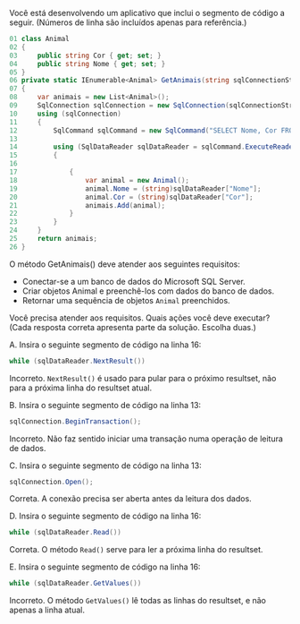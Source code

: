﻿Você está desenvolvendo um aplicativo que inclui o segmento de código a seguir. (Números de linha
são incluídos apenas para referência.)

```csharp
01 class Animal
02 {
03     public string Cor { get; set; }
04     public string Nome { get; set; }
05 }
06 private static IEnumerable<Animal> GetAnimais(string sqlConnectionString)
07 {
08     var animais = new List<Animal>();
09     SqlConnection sqlConnection = new SqlConnection(sqlConnectionString);
10     using (sqlConnection)
11     {
12         SqlCommand sqlCommand = new SqlCommand("SELECT Nome, Cor FROM Animals", sqlConnection);
13
14         using (SqlDataReader sqlDataReader = sqlCommand.ExecuteReader())
15         {
16
17             {
18                 var animal = new Animal();
19                 animal.Nome = (string)sqlDataReader["Nome"];
20                 animal.Cor = (string)sqlDataReader["Cor"];
21                 animais.Add(animal);
22             }
23         }
24     }
25     return animais;
26 }
```

O método GetAnimais() deve atender aos seguintes requisitos:

- Conectar-se a um banco de dados do Microsoft SQL Server.
- Criar objetos Animal e preenchê-los com dados do banco de dados.
- Retornar uma sequência de objetos `Animal` preenchidos.

Você precisa atender aos requisitos.
Quais ações você deve executar? (Cada resposta correta apresenta parte da solução.
Escolha duas.)

A.
Insira o seguinte segmento de código na linha 16: 
```csharp
while (sqlDataReader.NextResult())
```
Incorreto. `NextResult()` é usado para pular para o próximo resultset, não para a próxima linha do resultset atual.

B.
Insira o seguinte segmento de código na linha 13: 
```csharp
sqlConnection.BeginTransaction();
```
Incorreto. Não faz sentido iniciar uma transação numa operação de leitura de dados.

C.
Insira o seguinte segmento de código na linha 13: 
```csharp
sqlConnection.Open();
```
Correta. A conexão precisa ser aberta antes da leitura dos dados. 

D.
Insira o seguinte segmento de código na linha 16: 
```csharp
while (sqlDataReader.Read())
```
Correta. O método `Read()` serve para ler a próxima linha do resultset.

E.
Insira o seguinte segmento de código na linha 16: 
```csharp
while (sqlDataReader.GetValues())
```
Incorreto. O método `GetValues()` lê todas as linhas do resultset, e não apenas a linha atual.
